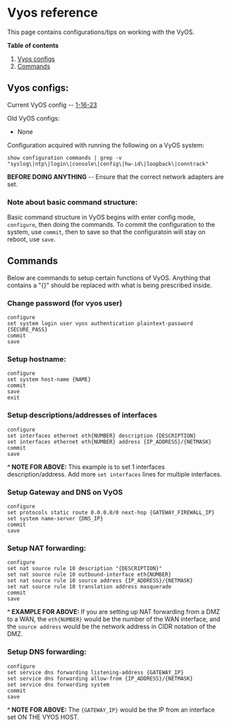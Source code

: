 # Vyos reference
This page contains configurations/tips on working with the VyOS.

**Table of contents**
1. [Vyos configs](#vyos-configs)
2. [Commands](#commands)

## Vyos configs:
Current VyOS config -- [1-16-23](https://github.com/Oliver-Mustoe/Oliver-Mustoe-Tech-Journal/blob/main/tech_journal_backups/SEC-350/Vyos_configs/1-16-23.md)

Old VyOS configs:
- None

Configuration acquired with running the following on a VyOS system:
```
show configuration commands | grep -v "syslog\|ntp\|login\|console\|config\|hw-id\|loopback\|conntrack"
```


**BEFORE DOING ANYTHING** -- Ensure that the correct network adapters are set.

### Note about basic command structure:
Basic command structure in VyOS begins with enter config mode, ``configure``, then doing the commands. To commit the configuration to the system, use `commit`, then to save so that the configuratoin will stay on reboot, use `save`.


## Commands
Below are commands to setup certain functions of VyOS. Anything that contains a "{}" should be replaced with what is being prescribed inside.

### Change password (for vyos user)
```
configure
set system login user vyos authentication plaintext-password {SECURE_PASS}
commit 
save
```

### Setup hostname:
```
configure  
set system host-name {NAME}  
commit  
save  
exit
```

### Setup descriptions/addresses of interfaces
```
configure
set interfaces ethernet eth{NUMBER} description {DESCRIPTION}
set interfaces ethernet eth{NUMBER} address {IP_ADDRESS}/{NETMASK}
commit
save
```
**^ NOTE FOR ABOVE:** This example is to set 1 interfaces description/address. Add more `set interfaces` lines for multiple interfaces.

### Setup Gateway and DNS on VyOS
```
configure  
set protocols static route 0.0.0.0/0 next-hop {GATEWAY_FIREWALL_IP}
set system name-server {DNS_IP}
commit  
save
```

### Setup NAT forwarding:
```
configure
set nat source rule 10 description "{DESCRIPTION}"
set nat source rule 10 outbound-interface eth{NUMBER}
set nat source rule 10 source address {IP_ADDRESS}/{NETMASK}
set nat source rule 10 translation address masquerade
commit
save
```
**^ EXAMPLE FOR ABOVE:** If you are setting up NAT forwarding from a DMZ to a WAN, the `eth{NUMBER}` would be the number of the WAN interface, and the `source address` would be the network address in CIDR notation of the DMZ.

### Setup DNS forwarding:
```
configure  
set service dns forwarding listening-address {GATEWAY_IP} 
set service dns forwarding allow-from {IP_ADDRESS}/{NETMASK}  
set service dns forwarding system  
commit  
save
```
**^ NOTE FOR ABOVE:** The `{GATEWAY_IP}` would be the IP from an interface set ON THE VYOS HOST.